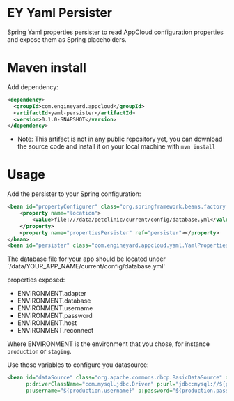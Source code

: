 # EY Yaml Persister

Spring Yaml properties persister to read AppCloud configuration properties
and expose them as Spring placeholders.

# Maven install

Add dependency:

```xml
<dependency>
  <groupId>com.engineyard.appcloud</groupId>
  <artifactId>yaml-persister</artifactId>
  <version>0.1.0-SNAPSHOT</version>
</dependency>
```

- Note: This artifact is not in any public repository yet, you can download the source code and install it on your local machine with `mvn install`

# Usage

Add the persister to your Spring configuration:

```xml
<bean id="propertyConfigurer" class="org.springframework.beans.factory.config.PropertyPlaceholderConfigurer">
    <property name="location">
        <value>file:///data/petclinic/current/config/database.yml</value>
    </property>
    <property name="propertiesPersister" ref="persister"></property>
</bean>
<bean id="persister" class="com.engineyard.appcloud.yaml.YamlPropertiesPersister"></bean>
```

The database file for your app should be located under `/data/YOUR_APP_NAME/current/config/database.yml'

properties exposed:

* ENVIRONMENT.adapter
* ENVIRONMENT.database
* ENVIRONMENT.username
* ENVIRONMENT.password
* ENVIRONMENT.host
* ENVIRONMENT.reconnect

Where ENVIRONMENT is the environment that you chose, for instance `production` or `staging`.

Use those variables to configure you datasource:

```xml
<bean id="dataSource" class="org.apache.commons.dbcp.BasicDataSource" destroy-method="close"
      p:driverClassName="com.mysql.jdbc.Driver" p:url="jdbc:mysql://${production.host}:3306/${production.database}"
      p:username="${production.username}" p:password="${production.password}"/>
```
